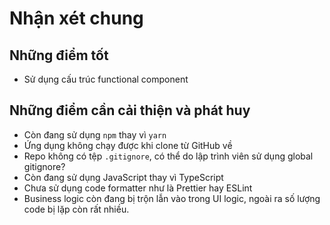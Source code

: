 # Nhận xét chung

## Những điểm tốt

- Sử dụng cấu trúc functional component

## Những điểm cần cải thiện và phát huy

- Còn đang sử dụng `npm` thay vì `yarn`
- Ứng dụng không chạy được khi clone từ GitHub về
- Repo không có tệp `.gitignore`, có thể do lập trình viên sử dụng global gitignore?
- Còn đang sử dụng JavaScript thay vì TypeScript
- Chưa sử dụng code formatter như là Prettier hay ESLint
- Business logic còn đang bị trộn lẫn vào trong UI logic, ngoài ra số lượng code
  bị lặp còn rất nhiều.